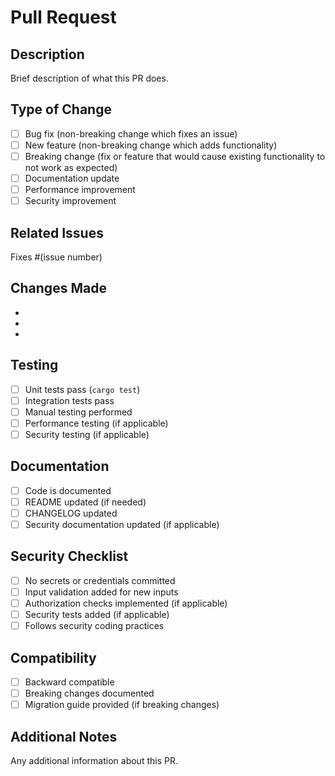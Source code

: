 # Pull Request

## Description
Brief description of what this PR does.

## Type of Change
- [ ] Bug fix (non-breaking change which fixes an issue)
- [ ] New feature (non-breaking change which adds functionality)
- [ ] Breaking change (fix or feature that would cause existing functionality to not work as expected)
- [ ] Documentation update
- [ ] Performance improvement
- [ ] Security improvement

## Related Issues
Fixes #(issue number)

## Changes Made
- 
- 
- 

## Testing
- [ ] Unit tests pass (`cargo test`)
- [ ] Integration tests pass
- [ ] Manual testing performed
- [ ] Performance testing (if applicable)
- [ ] Security testing (if applicable)

## Documentation
- [ ] Code is documented
- [ ] README updated (if needed)
- [ ] CHANGELOG updated
- [ ] Security documentation updated (if applicable)

## Security Checklist
- [ ] No secrets or credentials committed
- [ ] Input validation added for new inputs
- [ ] Authorization checks implemented (if applicable)
- [ ] Security tests added (if applicable)
- [ ] Follows security coding practices

## Compatibility
- [ ] Backward compatible
- [ ] Breaking changes documented
- [ ] Migration guide provided (if breaking changes)

## Additional Notes
Any additional information about this PR.